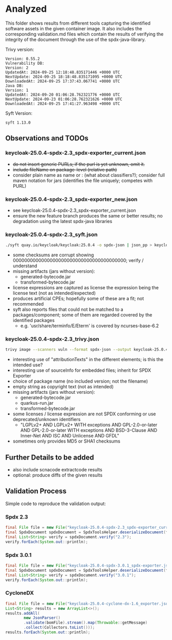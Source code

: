 # Analyzed

This folder shows results from different tools capturing the identified software assets in the given container image.
It also includes the corresponding validation.md files which contain the results of verifying the integrity of 
the document through the use of the spdx-java-library.

Trivy version: 

```
Version: 0.55.2
Vulnerability DB:
Version: 2
UpdatedAt: 2024-09-25 12:18:48.835171446 +0000 UTC
NextUpdate: 2024-09-25 18:18:48.835171095 +0000 UTC
DownloadedAt: 2024-09-25 17:37:43.067741 +0000 UTC
Java DB:
Version: 1
UpdatedAt: 2024-09-20 01:06:28.762321776 +0000 UTC
NextUpdate: 2024-09-23 01:06:28.762321626 +0000 UTC
DownloadedAt: 2024-09-25 17:41:27.963498 +0000 UTC
```

Syft Version:

```
syft 1.13.0
```

## Observations and TODOs

### keycloak-25.0.4-spdx-2.3_spdx-exporter_current.json
- ~~do not insert generic PURLs; if the purl is yet unknown, omit it.~~
- ~~include fileName on package-level (relative path)~~
- consider plain name as name or <groupid>:<artifactId> (what about classifiers?); consider full maven notation for jars
  (identifies the file uniquely; competes with PURL)
 
### keycloak-25.0.4-spdx-2.3_spdx-exporter_new.json
- see keycloak-25.0.4-spdx-2.3_spdx-exporter_current.json
- ensure the new feature branch produces the same or better results; no degradation using the latest spdx-java libraries

### keycloak-25.0.4-spdx-2.3_syft.json

```bash
./syft quay.io/keycloak/keycloak:25.0.4 -o spdx-json | json_pp > keycloak-25.0.4-spdx-2.3_syft.json
```

- some checksums are corrupt showing 0000000000000000000000000000000000000000; verify / understand
- missing artifacts (jars without version):
  - generated-bytecode.jar
  - transformed-bytecode.jar
- license expressions are captured as license the expression being the license text (not as intended/expected)
- produces artificial CPEs; hopefully some of these are a fit; not recommended
- syft also reports files that could not be matched to a packages/component; some of them are regarded covered by the 
  identified packages
  - e.g. 'usr/share/terminfo/E/Eterm' is covered by ncurses-base-6.2

### keycloak-25.0.4-spdx-2.3_trivy.json

```bash
trivy image --scanners vuln --format spdx-json --output keycloak-25.0.4-spdx-2.3_trivy.json quay.io/keycloak/keycloak:25.0.4
```

- interesting use of "attributionTexts" in the different elements; is this the intended use?
- interesting use of sourceInfo for embedded files; inherit for SPDX Exporter
- choice of package name (no included version; not the filename)
- empty string as copyright text (not as intended)
- missing artifacts (jars without version):
    - generated-bytecode.jar
    - quarkus-run.jar
    - transformed-bytecode.jar
- some licenses / license expression are not SPDX conforming or use deprecated/unknown identifiers
  - "LGPLv2+ AND LGPLv2+ WITH exceptions AND GPL-2.0-or-later AND GPL-2.0-or-later WITH exceptions AND BSD-3-Clause AND Inner-Net AND ISC AND Unlicense AND GFDL"
- sometimes only provides MD5 or SHA1 checksums

## Further Details to be added
- also include scnacode extractcode results
- optional: produce diffs of the given results

## Validation Process

Simple code to reproduce the validation output:

### Spdx 2.3
```java
final File file = new File("keycloak-25.0.4-spdx-2.3_spdx-exporter_current.json");
final SpdxDocument spdxDocument = SpdxToolsHelper.deserializeDocument(file);
final List<String> verify = spdxDocument.verify("2.3");
verify.forEach(System.out::println);
```

### Spdx 3.0.1
```java
final File file = new File("keycloak-25.0.4-spdx-3.0.1_spdx-exporter.json");
final SpdxDocument spdxDocument = SpdxToolsHelper.deserializeDocument(file);
final List<String> verify = spdxDocument.verify("3.0.1");
verify.forEach(System.out::println);
```

### CycloneDX
```java
final File file = new File("keycloak-25.0.4-cyclone-dx-1.6_exporter.json");
List<String> results = new ArrayList<>();
results.addAll(
        new JsonParser()
        .validate(bomFile).stream().map(Throwable::getMessage)
        .collect(Collectors.toList()));
results.forEach(System.out::println);
```
